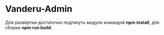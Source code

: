 # Vanderu-Admin

Для развёртки достаточно подтянуть модули командой **npm install**, для сборки **npm run build**.
